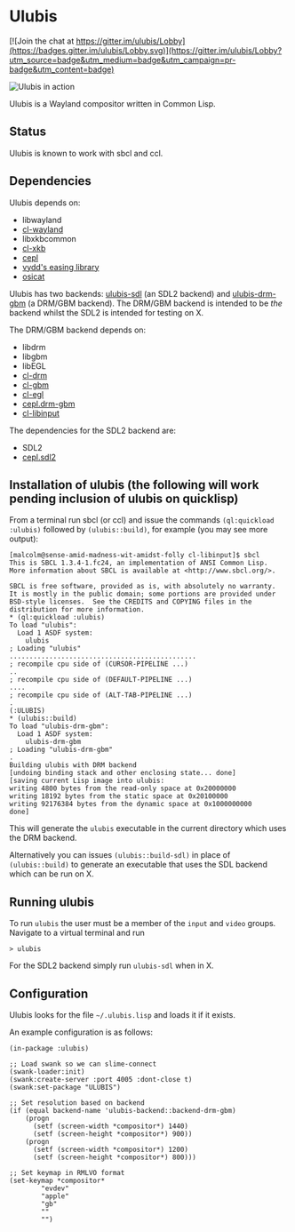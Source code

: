 # Ulubis

[![Join the chat at https://gitter.im/ulubis/Lobby](https://badges.gitter.im/ulubis/Lobby.svg)](https://gitter.im/ulubis/Lobby?utm_source=badge&utm_medium=badge&utm_campaign=pr-badge&utm_content=badge)

![Ulubis in action](https://github.com/malcolmstill/ulubis/raw/master/ulubis.gif)

Ulubis is a Wayland compositor written in Common Lisp.

## Status

Ulubis is known to work with sbcl and ccl.

## Dependencies

Ulubis depends on:
- libwayland
- [cl-wayland](https://github.com/malcolmstill/cl-wayland)
- libxkbcommon
- [cl-xkb](https://github.com/malcolmstill/cl-xkb)
- [cepl](https://github.com/cbaggers/cepl)
- [vydd's easing library](https://github.com/vydd/easing)
- [osicat](https://github.com/osicat/osicat)

Ulubis has two backends: [ulubis-sdl](https://github.com/malcolmstill/ulubis-sdl) (an SDL2 backend) and [ulubis-drm-gbm](https://github.com/malcolmstill/ulubis-drm-gbm) (a DRM/GBM backend). The DRM/GBM backend is intended to be *the* backend whilst the SDL2 is intended for testing on X.

The DRM/GBM backend depends on:
- libdrm 
- libgbm 
- libEGL
- [cl-drm](https://github.com/malcolmstill/cl-drm)
- [cl-gbm](https://github.com/malcolmstill/cl-gbm)
- [cl-egl](https://github.com/malcolmstill/cl-egl)
- [cepl.drm-gbm](https://github.com/malcolmstill/cepl.drm-gbm)
- [cl-libinput](https://github.com/malcolmstill/cl-libinput)

The dependencies for the SDL2 backend are:
- SDL2
- [cepl.sdl2](https://github.com/cbaggers/cepl.sdl2)

## Installation of ulubis (the following will work pending inclusion of ulubis on quicklisp)

From a terminal run sbcl (or ccl) and issue the commands `(ql:quickload :ulubis)` followed by `(ulubis::build)`, for example (you may see more output):
```
[malcolm@sense-amid-madness-wit-amidst-folly cl-libinput]$ sbcl
This is SBCL 1.3.4-1.fc24, an implementation of ANSI Common Lisp.
More information about SBCL is available at <http://www.sbcl.org/>.

SBCL is free software, provided as is, with absolutely no warranty.
It is mostly in the public domain; some portions are provided under
BSD-style licenses.  See the CREDITS and COPYING files in the
distribution for more information.
* (ql:quickload :ulubis)
To load "ulubis":
  Load 1 ASDF system:
    ulubis
; Loading "ulubis"
...............................................
; recompile cpu side of (CURSOR-PIPELINE ...)
..
; recompile cpu side of (DEFAULT-PIPELINE ...)
....
; recompile cpu side of (ALT-TAB-PIPELINE ...)
.
(:ULUBIS)
* (ulubis::build)
To load "ulubis-drm-gbm":
  Load 1 ASDF system:
    ulubis-drm-gbm
; Loading "ulubis-drm-gbm"
.
Building ulubis with DRM backend
[undoing binding stack and other enclosing state... done]
[saving current Lisp image into ulubis:
writing 4800 bytes from the read-only space at 0x20000000
writing 18192 bytes from the static space at 0x20100000
writing 92176384 bytes from the dynamic space at 0x1000000000
done]
```
This will generate the `ulubis` executable in the current directory which uses the DRM backend.

Alternatively you can issues `(ulubis::build-sdl)` in place of `(ulubis::build)` to generate an executable that uses the SDL backend which can be run on X.

## Running ulubis

To run `ulubis` the user must be a member of the `input` and `video` groups. Navigate to a virtual terminal and run

```
> ulubis
```

For the SDL2 backend simply run `ulubis-sdl` when in X.

## Configuration

Ulubis looks for the file `~/.ulubis.lisp` and loads it if it exists.

An example configuration is as follows:

```
(in-package :ulubis)

;; Load swank so we can slime-connect
(swank-loader:init)
(swank:create-server :port 4005 :dont-close t)
(swank:set-package "ULUBIS")

;; Set resolution based on backend
(if (equal backend-name 'ulubis-backend::backend-drm-gbm)
    (progn
      (setf (screen-width *compositor*) 1440)
      (setf (screen-height *compositor*) 900))
    (progn
      (setf (screen-width *compositor*) 1200)
      (setf (screen-height *compositor*) 800)))

;; Set keymap in RMLVO format
(set-keymap *compositor*
	    "evdev"
	    "apple"
	    "gb"
	    ""
	    "")

```
